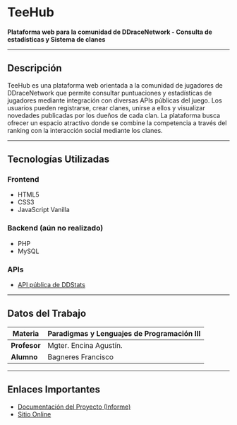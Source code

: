 # TeeHub

**Plataforma web para la comunidad de DDraceNetwork - Consulta de estadísticas y Sistema de clanes**  

---

## Descripción
TeeHub es una plataforma web orientada a la comunidad de jugadores de DDraceNetwork que permite consultar puntuaciones y estadísticas de jugadores mediante integración con diversas APIs públicas del juego. Los usuarios pueden registrarse, crear clanes, unirse a ellos y visualizar novedades publicadas por los dueños de cada clan.
La plataforma busca ofrecer un espacio atractivo donde se combine la competencia a través del ranking con la interacción social mediante los clanes.

---

## Tecnologías Utilizadas
### Frontend
- HTML5
- CSS3
- JavaScript Vanilla

### Backend (aún no realizado)
- PHP
- MySQL

### APIs
- [API pública de DDStats](https://ddstats.tw/)

---

## Datos del Trabajo 
| **Materia**  |Paradigmas y Lenguajes de Programación III| 
|--------------|------------------------------------------|  
| **Profesor** | Mgter. Encina Agustín.                   |   
| **Alumno**   | Bagneres Francisco                       |  
  
---

## Enlaces Importantes
- [Documentación del Proyecto (Informe)](https://drive.google.com/file/d/1VYbuiACKRV-nSBHKQHuWZcfOlYCTX0Ma/view?usp=sharing)
- [Sitio Online](https://teehub-franbag.netlify.app/)
